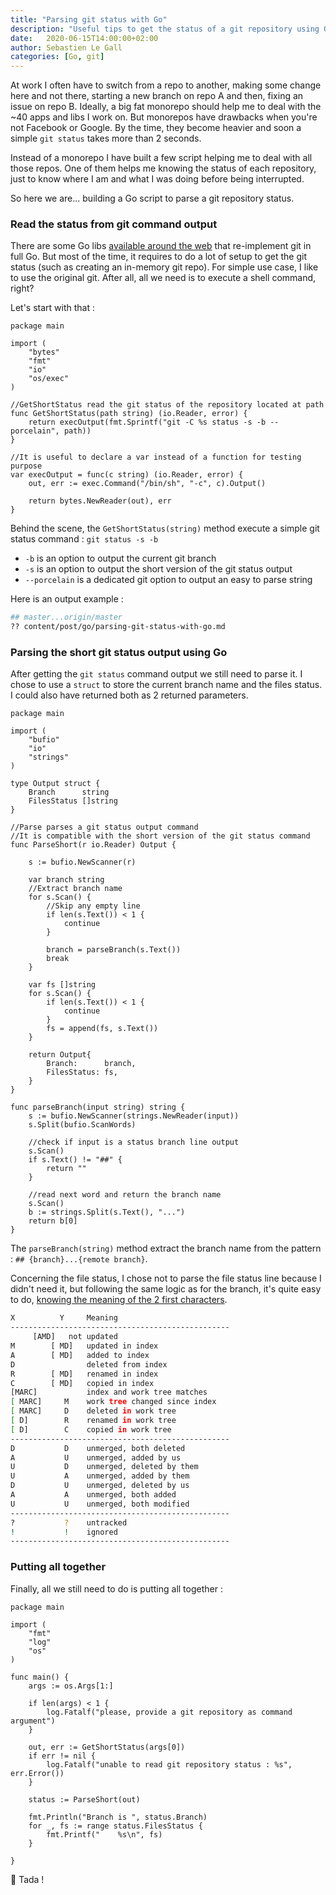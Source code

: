 ```yaml
---
title: "Parsing git status with Go"
description: "Useful tips to get the status of a git repository using Go."
date:   2020-06-15T14:00:00+02:00
author: Sebastien Le Gall
categories: [Go, git]
---
```


At work I often have to switch from a repo to another, making some change here and not there, starting a new branch on repo A and then, fixing an issue on repo B. Ideally, a big fat monorepo should help me to deal with the ~40 apps and libs I work on. But monorepos have drawbacks when you're not Facebook or Google. By the time, they become heavier and soon a simple `git status` takes more than 2 seconds.

Instead of a monorepo I have built a few script helping me to deal with all those repos. One of them helps me knowing the status of each repository, just to know where I am and what I was doing before being interrupted.

So here we are... building a Go script to parse a git repository status.
<!--more-->

### Read the status from git command output

There are some Go libs [available around the web](https://github.com/go-git/go-git) that re-implement git in full Go. But most of the time, it requires to do a lot of setup to get the git status (such as creating an in-memory git repo). For simple use case, I like to use the original git. After all, all we need is to execute a shell command, right?

Let's start with that :

```golang
package main

import (
	"bytes"
	"fmt"
	"io"
	"os/exec"
)

//GetShortStatus read the git status of the repository located at path
func GetShortStatus(path string) (io.Reader, error) {
	return execOutput(fmt.Sprintf("git -C %s status -s -b --porcelain", path))
}

//It is useful to declare a var instead of a function for testing purpose
var execOutput = func(c string) (io.Reader, error) {
	out, err := exec.Command("/bin/sh", "-c", c).Output()

	return bytes.NewReader(out), err
}
```

Behind the scene, the `GetShortStatus(string)` method execute a simple git status command : `git status -s -b`

* `-b` is an option to output the current git branch
* `-s` is an option to output the short version of the git status output
* `--porcelain` is a dedicated git option to output an easy to parse string

Here is an output example :

```bash
## master...origin/master
?? content/post/go/parsing-git-status-with-go.md
```

### Parsing the short git status output using Go

After getting the `git status` command output we still need to parse it. I chose to use a `struct` to store the current branch name and the files status. I could also have returned both as 2 returned parameters.

```golang
package main

import (
	"bufio"
	"io"
	"strings"
)

type Output struct {
	Branch      string
	FilesStatus []string
}

//Parse parses a git status output command
//It is compatible with the short version of the git status command
func ParseShort(r io.Reader) Output {

	s := bufio.NewScanner(r)

	var branch string
	//Extract branch name
	for s.Scan() {
		//Skip any empty line
		if len(s.Text()) < 1 {
			continue
		}

		branch = parseBranch(s.Text())
		break
	}

	var fs []string
	for s.Scan() {
		if len(s.Text()) < 1 {
			continue
		}
		fs = append(fs, s.Text())
	}

	return Output{
		Branch:      branch,
		FilesStatus: fs,
	}
}

func parseBranch(input string) string {
	s := bufio.NewScanner(strings.NewReader(input))
	s.Split(bufio.ScanWords)

	//check if input is a status branch line output
	s.Scan()
	if s.Text() != "##" {
		return ""
	}

	//read next word and return the branch name
	s.Scan()
	b := strings.Split(s.Text(), "...")
	return b[0]
}
```

The `parseBranch(string)` method extract the branch name from the pattern : `## {branch}...{remote branch}`.

Concerning the file status, I chose not to parse the file status line because I didn't need it, but following the same logic as for the branch, it's quite easy to do, [knowing the meaning of the 2 first characters](https://git-scm.com/docs/git-status).

```bash
X          Y     Meaning
-------------------------------------------------
	 [AMD]   not updated
M        [ MD]   updated in index
A        [ MD]   added to index
D                deleted from index
R        [ MD]   renamed in index
C        [ MD]   copied in index
[MARC]           index and work tree matches
[ MARC]     M    work tree changed since index
[ MARC]     D    deleted in work tree
[ D]        R    renamed in work tree
[ D]        C    copied in work tree
-------------------------------------------------
D           D    unmerged, both deleted
A           U    unmerged, added by us
U           D    unmerged, deleted by them
U           A    unmerged, added by them
D           U    unmerged, deleted by us
A           A    unmerged, both added
U           U    unmerged, both modified
-------------------------------------------------
?           ?    untracked
!           !    ignored
-------------------------------------------------
```

### Putting all together

Finally, all we still need to do is putting all together :

```golang
package main

import (
	"fmt"
	"log"
	"os"
)

func main() {
	args := os.Args[1:]

	if len(args) < 1 {
		log.Fatalf("please, provide a git repository as command argument")
	}

	out, err := GetShortStatus(args[0])
	if err != nil {
		log.Fatalf("unable to read git repository status : %s", err.Error())
	}

	status := ParseShort(out)

	fmt.Println("Branch is ", status.Branch)
	for _, fs := range status.FilesStatus {
		fmt.Printf("    %s\n", fs)
	}

}
```

🥳 Tada !